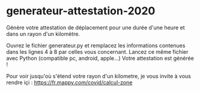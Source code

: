 # generateur-attestation-2020
Génère votre attestation de déplacement pour une durée d'une heure et dans un rayon d'un kilomètre.

Ouvrez le fichier generateur.py et remplacez les informations contenues dans les lignes 4 à 8 par celles vous concernant.
Lancez ce même fichier avec Python (compatible pc, android, apple...)
Votre attestation est générée !

Pour voir jusqu'où s'étend votre rayon d'un kilometre, je vous invite à vous rendre içi : https://fr.mappy.com/covid/calcul-zone
